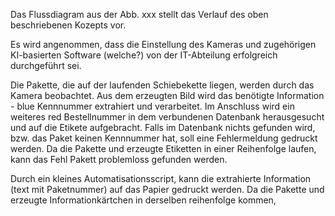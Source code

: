 Das Flussdiagram aus der Abb. xxx stellt das Verlauf des oben beschriebenen Kozepts vor.

Es wird angenommen, dass die Einstellung des Kameras und zugehörigen KI-basierten Software (welche?) von der IT-Abteilung erfolgreich durchgeführt sei.

Die Pakette, die auf der laufenden Schiebekette liegen, werden durch das Kamera beobachtet.
Aus dem erzeugten Bild wird das benötigte Information - blue Kennnummer extrahiert und verarbeitet.
Im Anschluss wird ein weiteres red Bestellnummer in dem verbundenen Datenbank herausgesucht und auf die Etikete aufgebracht. 
Falls im Datenbank nichts gefunden wird, bzw. das Paket  keinen Kennnummer hat, soll eine Fehlermeldung gedruckt werden.
Da die Pakette und erzeugte Etiketten in einer Reihenfolge laufen, kann das Fehl Pakett problemloss gefunden werden.

Durch ein kleines Automatisationsscript, kann die extrahierte Information (text mit Paketnummer) auf das Papier gedruckt werden. Da die Pakette und erzeugte Informationkärtchen in derselben reihenfolge kommen, 
 



